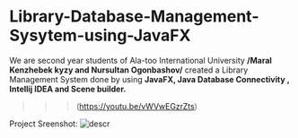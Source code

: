 # Library-Database-Management-Sysytem-using-JavaFX
We are second year students of Ala-too International University
__/Maral Kenzhebek kyzy and Nursultan Ogonbashov/__
created a  Library Management System done by using __JavaFX, Java Database Connectivity , Intellij IDEA and Scene builder.__
>>>(https://youtu.be/vWVwEGzrZts)
>>>
Project Sreenshot:
![descr](https://imgur.com/7D3SuQA.jpg)
